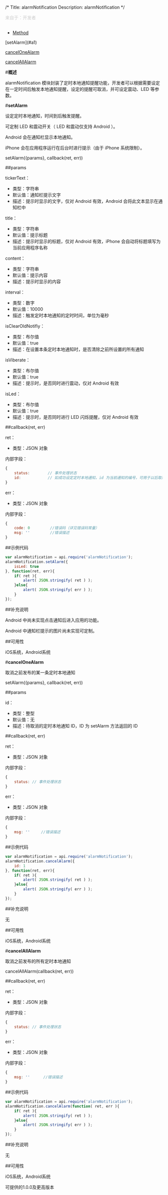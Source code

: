 /*
Title: alarmNotification
Description: alarmNotification
*/

<p style="color: #ccc;margin-bottom: 30px;">来自于：开发者</p>

<ul id="tab" class="clearfix">
	<li class="active"><a href="#method-content">Method</a></li>
</ul>
<div id="method-content">

<div class="outline">
[setAlarm](#a1)

[cancelOneAlarm](#a2)

[cancelAllAlarm](#a3)


</div>

#**概述**

alarmNotification 模块封装了定时本地通知提醒功能，开发者可以根据需要设定在一定时间后触发本地通知提醒，设定的提醒可取消，并可设定震动、LED 等参数。

#**setAlarm**<div id="a1"></div>

设定定时本地通知，时间到后触发提醒。

可定制 LED 和震动开关（ LED 和震动仅支持 Android ）。

Android 会在通知栏显示本地通知。

iPhone 会在应用程序运行在后台时进行提示（由于 iPhone 系统限制）。

setAlarm({params}, callback(ret, err))

##params

tickerText：

- 类型：字符串
- 默认值：通知栏提示文字
- 描述：提示时显示的文字，仅对 Android 有效，Android 会将此文本显示在通知栏中

title：

- 类型：字符串
- 默认值：提示标题
- 描述：提示时显示的标题，仅对 Android 有效，iPhone 会自动将标题填写为当前应用程序名称

content：

- 类型：字符串
- 默认值：提示内容
- 描述：提示时显示的内容

interval：

- 类型：数字
- 默认值：10000
- 描述：触发定时本地通知的定时时间，单位为毫秒

isClearOldNotifiy：

- 类型：布尔值
- 默认值：true
- 描述：在设置本条定时本地通知时，是否清除之前所设置的所有通知

isViberate：

- 类型：布尔值
- 默认值：true
- 描述：提示时，是否同时进行震动，仅对 Android 有效

isLed：

- 类型：布尔值
- 默认值：true
- 描述：提示时，是否同时进行 LED 闪烁提醒，仅对 Android 有效

##callback(ret, err)

ret：

- 类型：JSON 对象

内部字段：

```js
{
	status:        // 事件处理状态
	id:            // 如成功设定定时本地通知，id 为当前通知的编号，可用于以后取消通知时使用
}
```

err：

- 类型：JSON 对象

内部字段：

```js
{
    code: 0         //错误码（详见错误码常量）
    msg: ''         //错误描述
}
```

##示例代码

```js
var alarmNotification = api.require('alarmNotification');
alarmNotification.setAlarm({
	isLed: true
}, function(ret, err){		
    if( ret ){
        alert( JSON.stringify( ret ) );
    }else{
        alert( JSON.stringify( err ) );
    }
});
```

##补充说明

Android 中尚未实现点击通知后进入应用的功能。

Android 中通知栏提示的图片尚未实现可定制。

##可用性

iOS系统，Android系统

#**cancelOneAlarm**<div id="a2"></div>

取消之前发布的某一条定时本地通知

setAlarm({params}, callback(ret, err))

##params

id：

- 类型：整型
- 默认值：无
- 描述：待取消的定时本地通知 ID，ID 为 setAlarm 方法返回的 ID

##callback(ret, err)

ret：

- 类型：JSON 对象

内部字段：

```js
{
	status: // 事件处理状态
}
```

err：

- 类型：JSON 对象

内部字段：

```js
{
    msg: ''     //错误描述
}
```

##示例代码

```js
var alarmNotification = api.require('alarmNotification');
alarmNotification.cancelAlarm({
	id: 1
}, function(ret, err){		
    if( ret ){
        alert( JSON.stringify( ret ) );
    }else{
        alert( JSON.stringify( err ) );
    }
});
```

##补充说明

无

##可用性

iOS系统，Android系统

#**cancelAllAlarm**<div id="a3"></div>

取消之前发布的所有定时本地通知

cancelAllAlarm(callback(ret, err))

##callback(ret, err)

ret：

- 类型：JSON 对象

内部字段：

```js
{
	status: // 事件处理状态
}
```

err：

- 类型：JSON 对象

内部字段：

```js
{
    msg: ''      //错误描述
}
```

##示例代码

```js
var alarmNotification = api.require('alarmNotification');
alarmNotification.cancelAlarm(function( ret, err ){		
    if( ret ){
        alert( JSON.stringify( ret ) );
    }else{
        alert( JSON.stringify( err ) );
    }
});
```

##补充说明

无

##可用性

iOS系统，Android系统

可提供的1.0.0及更高版本